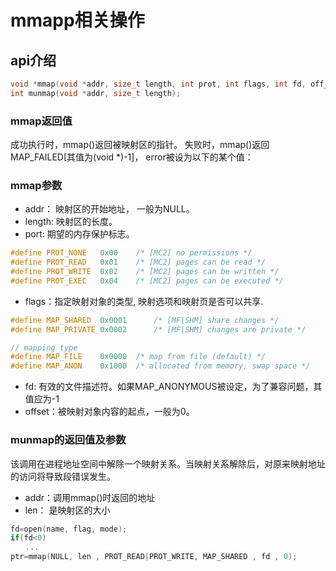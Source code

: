 # mmapp相关操作

## api介绍

```c
void *mmap(void *addr, size_t length, int prot, int flags, int fd, off_t offset);
int munmap(void *addr, size_t length);
```

### mmap返回值

成功执行时，mmap()返回被映射区的指针。
失败时，mmap()返回MAP_FAILED[其值为(void *)-1]，
error被设为以下的某个值：

### mmap参数

- addr： 映射区的开始地址， 一般为NULL。
- length: 映射区的长度。
- port: 期望的内存保护标志。

```c
#define	PROT_NONE	0x00	/* [MC2] no permissions */
#define	PROT_READ	0x01	/* [MC2] pages can be read */
#define	PROT_WRITE	0x02	/* [MC2] pages can be written */
#define	PROT_EXEC	0x04	/* [MC2] pages can be executed */
```

- flags：指定映射对象的类型, 映射选项和映射页是否可以共享.

```c
#define	MAP_SHARED	0x0001		/* [MF|SHM] share changes */
#define	MAP_PRIVATE	0x0002		/* [MF|SHM] changes are private */
```

```c
// mapping type
#define	MAP_FILE	0x0000	/* map from file (default) */
#define	MAP_ANON	0x1000	/* allocated from memory, swap space */
```

- fd: 有效的文件描述符。如果MAP_ANONYMOUS被设定，为了兼容问题，其值应为-1
- offset：被映射对象内容的起点，一般为0。

### munmap的返回值及参数

该调用在进程地址空间中解除一个映射关系。当映射关系解除后，对原来映射地址的访问将导致段错误发生。

- addr：调用mmap()时返回的地址
- len： 是映射区的大小

```c
fd=open(name, flag, mode);
if(fd<0)
　　...
ptr=mmap(NULL, len , PROT_READ|PROT_WRITE, MAP_SHARED , fd , 0); 
```
